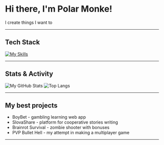 # Hi there, I'm Polar Monke!

I create things I want to

---

## Tech Stack

[![My Skills](https://skillicons.dev/icons?i=js,react,vite,py,cs,dotnet,unity,godot,mysql)](https://skillicons.dev)

---

## Stats & Activity

![My GitHub Stats](https://github-readme-stats.vercel.app/api?username=PolarMonke&show_icons=true&include_all_commits=true&theme=synthwave_height=20&card_width=430)
![Top Langs](https://github-readme-stats.vercel.app/api/top-langs/?username=PolarMonke&show_icons=true&theme=synthwave_width=350)

---

## My best projects

- BoyBet - gambling learning web app
- SlovaShare - platform for cooperative stories writing
- Brainrot Survival - zombie shooter with bonuses
- PVP Bullet Hell - my attempt in making a multiplayer game

--- 



